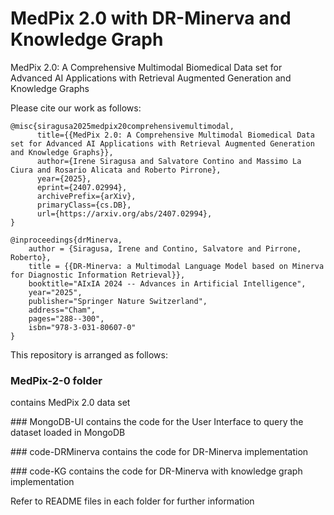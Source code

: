 # MedPix 2.0 with DR-Minerva and Knowledge Graph
MedPix 2.0: A Comprehensive Multimodal Biomedical Data set for Advanced AI Applications with Retrieval Augmented Generation and Knowledge Graphs

Please cite our work as follows:

```
@misc{siragusa2025medpix20comprehensivemultimodal,
      title={{MedPix 2.0: A Comprehensive Multimodal Biomedical Data set for Advanced AI Applications with Retrieval Augmented Generation and Knowledge Graphs}}, 
      author={Irene Siragusa and Salvatore Contino and Massimo La Ciura and Rosario Alicata and Roberto Pirrone},
      year={2025},
      eprint={2407.02994},
      archivePrefix={arXiv},
      primaryClass={cs.DB},
      url={https://arxiv.org/abs/2407.02994}, 
}

@inproceedings{drMinerva,
    author = {Siragusa, Irene and Contino, Salvatore and Pirrone, Roberto},
    title = {{DR-Minerva: a Multimodal Language Model based on Minerva for Diagnostic Information Retrieval}},
    booktitle="AIxIA 2024 -- Advances in Artificial Intelligence",
    year="2025",
    publisher="Springer Nature Switzerland",
    address="Cham",
    pages="288--300",
    isbn="978-3-031-80607-0"
}
```

This repository is arranged as follows:

### MedPix-2-0 folder
contains MedPix 2.0 data set


### MongoDB-UI
contains the code for the User Interface to query the dataset loaded in MongoDB


### code-DRMinerva
contains the code for DR-Minerva implementation


### code-KG
contains the code for DR-Minerva with knowledge graph implementation


Refer to README files in each folder for further information